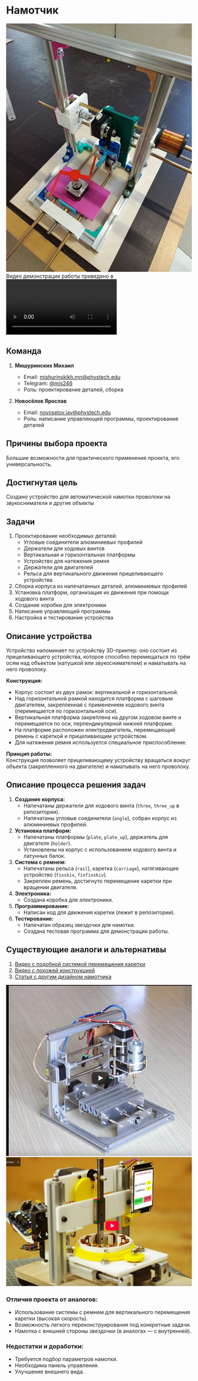 # Намотчик

![Фото устройства](media/ProjectPhoto.jpg)
Видео демонстрации работы приведено в ![Видео](media/ProjectVideo.mp4)

## Команда
1. **Мишуринских Михаил**  
   - Email: mishurinskikh.mn@phystech.edu  
   - Telegram: [@mis246](https://t.me/mis246)  
   - Роль: проектирование деталей, сборка  

2. **Новосёлов Ярослав**  
   - Email: novoselov.iav@phystech.edu  
   - Роль: написание управляющей программы, проектирование деталей  

## Причины выбора проекта
Большие возможности для практического применения проекта, его универсальность.

## Достигнутая цель
Создано устройство для автоматической намотки проволоки на звукосниматели и другие объекты

## Задачи
1. Проектирование необходимых деталей: 
   - Угловые соединители алюминиевых профилей
   - Держатели для ходовых винтов
   - Вертикальная и горизонтальная платформы
   - Устройство для натяжения ремня
   - Держатели для двигателей
   - Рельса для вертикального движения прицеливающего устройства
2. Сборка корпуса из напечатанных деталей, алюминиевых профилей
3. Установка платформ, организация их движения при помощи ходового винта
4. Создание коробки для электроники
5. Написание управляющей программы
6. Настройка и тестирование устройства

## Описание устройства
Устройство напоминает по устройству 3D-принтер: оно состоит из прицеливающего устройства, которое способно перемещаться по трём осям над объектом (катушкой или звукоснимателем) и наматывать на него проволоку. 

**Конструкция:**
- Корпус состоит из двух рамок: вертикальной и горизонтальной.
- Над горизонтальной рамкой находится платформа с шаговым двигателем, закрепленная с применением ходового винта (перемещается по горизонтальной оси).
- Вертикальная платформа закреплена на другом ходовом винте и перемещается по оси, перпендикулярной нижней платформе.
- На платформе расположен электродвигатель, перемещающий ремень с кареткой и прицеливающим устройством.
- Для натяжения ремня используется специальное приспособление.

**Принцип работы:**  
Конструкция позволяет прицеливающему устройству вращаться вокруг объекта (закрепленного на двигателе) и наматывать на него проволоку.

## Описание процесса решения задач
1. **Создание корпуса:**
   - Напечатаны держатели для ходового винта (`three`, `three_up` в репозитории).
   - Напечатаны угловые соединители (`angle`), собран корпус из алюминиевых профилей.
2. **Установка платформ:**
   - Напечатаны платформы (`plate`, `plate_up`), держатель для двигателя (`holder`).
   - Установлены на корпус с использованием ходового винта и латунных балок.
3. **Система с ремнем:**
   - Напечатаны рельса (`rail`), каретка (`carriage`), натягивающее устройство (`fixskiv`, `fixfixskiv`).
   - Закреплен ремень, достигнуто перемещение каретки при вращении двигателя.
4. **Электроника:**
   - Создана коробка для электроники.
5. **Программирование:**
   - Написан код для движения каретки (лежит в репозитории).
6. **Тестирование:**
   - Напечатан образец звездочки для намотки.
   - Создана тестовая программа для демонстрации работы.

## Существующие аналоги и альтернативы
1. [Видео с подобной системой перемещения каретки](https://youtu.be/BMVNzjB5hds?si=kCWIetpFhRKtm2jW)
2. [Видео с похожей конструкцией](https://youtu.be/jD39MupZx00?si=GmyoavpNxICr1N5V)
3. [Статья с другим дизайном намотчика](https://3dtoday.ru/blogs/alkutepov/kak-ya-sobiral-namotocnyi-stanok-dlya-namotki-katusek-zvukosnimatelei)

![Похожая конструкция](media/video1.png)  
![Основной аналог](media/video2.png)  

### Отличия проекта от аналогов:
- Использование системы с ремнем для вертикального перемещения каретки (высокая скорость).
- Возможность легкого переконструирования под конкретные задачи.
- Намотка с внешней стороны звездочки (в аналогах — с внутренней).

### Недостатки и доработки:
- Требуется подбор параметров намотки.
- Необходима панель управления.
- Улучшение внешнего вида.